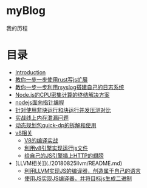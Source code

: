 # myBlog
我的历程

# 目录
* [Introduction](./README.md)
* [教你一步一步使用rust写js扩展](./20170721node-rust-bindings/README.md)
* [教你一步一步利用rsyslog搭建自己的日志系统](./20170808rsyslog/README.md)
* [Node.js的CPU密集计算的终结解决方案](./20171214serverless/README.md)
* [nodejs面向指针编程](./20180402type-pointer/README.md)
* [针对使用非块运行和块运行并发压测对比](./20180414block-run/README.md)
* [实战线上内存泄漏问题](./20180517memory-out/README.md)
* [动态规划包quick-dp的拆解和使用](./20180531dynamic-programming/README.md)
* [v8相关](./20180708v8/README.md)
    * [V8的编译实战](./20180708v8/20180708_ninja_v8/README.md)
    * [利用v8引擎实现运行js文件](./20180708v8/20180714_run_js/README.md)
    * [给自己的JS引擎插上HTTP的翅膀](./20180708v8/20180804_add_http/README.md)
* [LLVM相关]](./20180825llvm/README.md)
    * [利用LLVM实现JS的编译器，创造属于自己的语言](./20180825jsvm_c)
    * [使用JS实现JS编译器，并将目标js生成二进制](./20180908jsvm_js)
